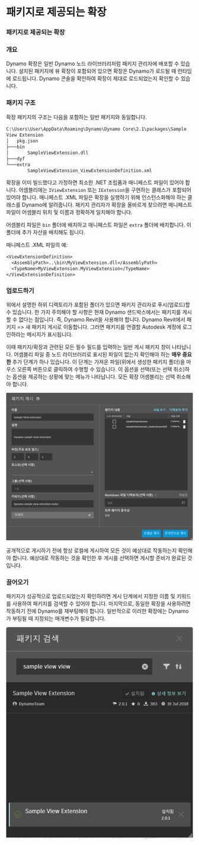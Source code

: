 # 패키지로 제공되는 확장

### 패키지로 제공되는 확장 <a href="#extensions-as-packages" id="extensions-as-packages"></a>

### 개요 <a href="#overview" id="overview"></a>

Dynamo 확장은 일반 Dynamo 노드 라이브러리처럼 패키지 관리자에 배포할 수 있습니다. 설치된 패키지에 뷰 확장이 포함되어 있으면 확장은 Dynamo가 로드될 때 런타임에 로드됩니다. Dynamo 콘솔을 확인하여 확장이 제대로 로드되었는지 확인할 수 있습니다.

### 패키지 구조 <a href="#package-structure" id="package-structure"></a>

확장 패키지의 구조는 다음을 포함하는 일반 패키지와 동일합니다.

```
C:\Users\User\AppData\Roaming\Dynamo\Dynamo Core\2.1\packages\Sample View Extension
│   pkg.json
├───bin
│       SampleViewExtension.dll
├───dyf
└───extra
        SampleViewExtension_ViewExtensionDefinition.xml
```

확장을 이미 빌드했다고 가정하면 최소한 .NET 조립품과 매니페스트 파일이 있어야 합니다. 어셈블리에는 `IViewExtension` 또는 `IExtension`을 구현하는 클래스가 포함되어 있어야 합니다. 매니페스트 .XML 파일은 확장을 실행하기 위해 인스턴스화해야 하는 클래스를 Dynamo에 알려줍니다. 패키지 관리자가 확장을 올바르게 찾으려면 매니페스트 파일이 어셈블리 위치 및 이름과 정확하게 일치해야 합니다.

어셈블리 파일은 `bin` 폴더에 배치하고 매니페스트 파일은 `extra` 폴더에 배치합니다. 이 폴더에 추가 자산을 배치해도 됩니다.

매니페스트 .XML 파일의 예:

```
<ViewExtensionDefinition>
  <AssemblyPath>..\bin\MyViewExtension.dll</AssemblyPath>
  <TypeName>MyViewExtension.MyViewExtension</TypeName>
</ViewExtensionDefinition>
```

### 업로드하기 <a href="#uploading" id="uploading"></a>

위에서 설명한 하위 디렉토리가 포함된 폴더가 있으면 패키지 관리자로 푸시(업로드)할 수 있습니다. 한 가지 주의해야 할 사항은 현재 Dynamo 샌드박스에서는 패키지를 게시할 수 없다는 점입니다. 즉, Dynamo Revit을 사용해야 합니다. Dynamo Revit에서 패키지 => 새 패키지 게시로 이동합니다. 그러면 패키지를 연결할 Autodesk 계정에 로그인하라는 메시지가 표시됩니다.

이때 패키지/확장과 관련된 모든 필수 필드를 입력하는 일반 게시 패키지 창이 나타납니다. 어셈블리 파일 중 노드 라이브러리로 표시된 파일이 없는지 확인해야 하는 **매우 중요한** 추가 단계가 하나 있습니다. 이 단계는 가져온 파일(위에서 생성한 패키지 폴더)을 마우스 오른쪽 버튼으로 클릭하여 수행할 수 있습니다. 이 옵션을 선택(또는 선택 취소)하는 옵션을 제공하는 상황에 맞는 메뉴가 나타납니다. 모든 확장 어셈블리는 선택 취소해야 합니다.

![패키지 게시하기](images/ViewExtension_Search.png)

공개적으로 게시하기 전에 항상 로컬에 게시하여 모든 것이 예상대로 작동하는지 확인해야 합니다. 예상대로 작동하는 것을 확인한 후 게시를 선택하면 게시할 준비가 완료된 것입니다.

### 끌어오기 <a href="#pulling" id="pulling"></a>

패키지가 성공적으로 업로드되었는지 확인하려면 게시 단계에서 지정한 이름 및 키워드를 사용하여 패키지를 검색할 수 있어야 합니다. 마지막으로, 동일한 확장을 사용하려면 작동하기 전에 Dynamo를 재부팅해야 합니다. 일반적으로 이러한 확장에는 Dynamo가 부팅될 때 지정되는 매개변수가 필요합니다.

![패키지 검색하기](images/ViewExtension_Search.jpg)
